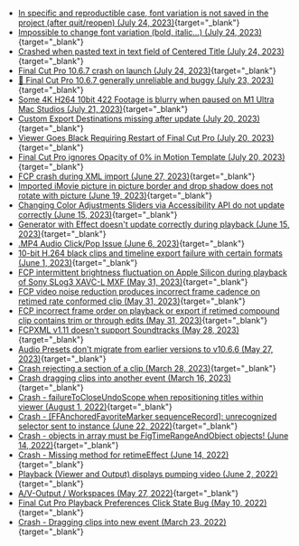 - [In specific and reproductible case, font variation is not saved in the project (after quit/reopen) (July 24, 2023)](https://github.com/CommandPost/FCPCafe/issues/228){target="_blank"}
- [Impossible to change font variation (bold, italic...) (July 24, 2023)](https://github.com/CommandPost/FCPCafe/issues/227){target="_blank"}
- [Crashed when pasted text in text field of Centered Title  (July 24, 2023)](https://github.com/CommandPost/FCPCafe/issues/226){target="_blank"}
- [Final Cut Pro 10.6.7 crash on launch (July 24, 2023)](https://github.com/CommandPost/FCPCafe/issues/225){target="_blank"}
- [🧵 Final Cut Pro 10.6.7 generally unreliable and buggy (July 23, 2023)](https://github.com/CommandPost/FCPCafe/issues/223){target="_blank"}
- [Some 4K H264 10bit 422 Footage is blurry when paused on M1 Ultra Mac Studios (July 21, 2023)](https://github.com/CommandPost/FCPCafe/issues/220){target="_blank"}
- [Custom Export Destinations missing after update (July 20, 2023)](https://github.com/CommandPost/FCPCafe/issues/219){target="_blank"}
- [Viewer Goes Black Requiring Restart of Final Cut Pro (July 20, 2023)](https://github.com/CommandPost/FCPCafe/issues/218){target="_blank"}
- [Final Cut Pro ignores Opacity of 0% in Motion Template (July 20, 2023)](https://github.com/CommandPost/FCPCafe/issues/217){target="_blank"}
- [FCP crash during XML import (June 27, 2023)](https://github.com/CommandPost/FCPCafe/issues/211){target="_blank"}
- [Imported iMovie picture in picture border and drop shadow does not rotate with picture (June 19, 2023)](https://github.com/CommandPost/FCPCafe/issues/202){target="_blank"}
- [Changing Color Adjustments Sliders via Accessibility API do not update correctly (June 15, 2023)](https://github.com/CommandPost/FCPCafe/issues/190){target="_blank"}
- [Generator with Effect doesn't update correctly during playback (June 15, 2023)](https://github.com/CommandPost/FCPCafe/issues/189){target="_blank"}
- [.MP4 Audio Click/Pop Issue (June 6, 2023)](https://github.com/CommandPost/FCPCafe/issues/133){target="_blank"}
- [10-bit H.264 black clips and timeline export failure with certain formats (June 1, 2023)](https://github.com/CommandPost/FCPCafe/issues/119){target="_blank"}
- [FCP intermittent brightness fluctuation on Apple Silicon during playback of Sony SLog3 XAVC-L MXF (May 31, 2023)](https://github.com/CommandPost/FCPCafe/issues/110){target="_blank"}
- [FCP video noise reduction produces incorrect frame cadence on retimed rate conformed clip (May 31, 2023)](https://github.com/CommandPost/FCPCafe/issues/109){target="_blank"}
- [FCP incorrect frame order on playback or export if retimed compound clip contains trim or through edits (May 31, 2023)](https://github.com/CommandPost/FCPCafe/issues/108){target="_blank"}
- [FCPXML v1.11 doesn't support Soundtracks (May 28, 2023)](https://github.com/CommandPost/FCPCafe/issues/94){target="_blank"}
- [Audio Presets don't migrate from earlier versions to v10.6.6 (May 27, 2023)](https://github.com/CommandPost/FCPCafe/issues/92){target="_blank"}
- [Crash rejecting a section of a clip (March 28, 2023)](https://github.com/CommandPost/FCPCafe/issues/88){target="_blank"}
- [Crash dragging clips into another event (March 16, 2023)](https://github.com/CommandPost/FCPCafe/issues/87){target="_blank"}
- [Crash - failureToCloseUndoScope when repositioning titles within viewer (August 1, 2022)](https://github.com/CommandPost/FCPCafe/issues/84){target="_blank"}
- [Crash - [FFAnchoredFavoriteMarker sequenceRecord]: unrecognized selector sent to instance (June 22, 2022)](https://github.com/CommandPost/FCPCafe/issues/83){target="_blank"}
- [Crash - objects in array must be FigTimeRangeAndObject objects! (June 14, 2022)](https://github.com/CommandPost/FCPCafe/issues/82){target="_blank"}
- [Crash - Missing method for retimeEffect (June 14, 2022)](https://github.com/CommandPost/FCPCafe/issues/81){target="_blank"}
- [Playback (Viewer and Output) displays pumping video (June 2, 2022)](https://github.com/CommandPost/FCPCafe/issues/80){target="_blank"}
- [A/V-Output / Workspaces (May 27, 2022)](https://github.com/CommandPost/FCPCafe/issues/79){target="_blank"}
- [Final Cut Pro Playback Preferences Click State Bug (May 10, 2022)](https://github.com/CommandPost/FCPCafe/issues/77){target="_blank"}
- [Crash - Dragging clips into new event (March 23, 2022)](https://github.com/CommandPost/FCPCafe/issues/74){target="_blank"}
